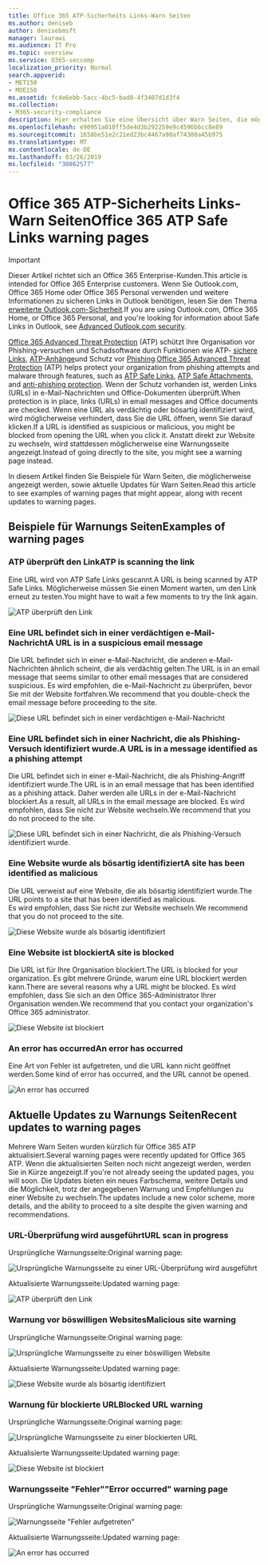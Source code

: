 ```yaml
---
title: Office 365 ATP-Sicherheits Links-Warn Seiten
ms.author: deniseb
author: denisebmsft
manager: laurawi
ms.audience: IT Pro
ms.topic: overview
ms.service: O365-seccomp
localization_priority: Normal
search.appverid:
- MET150
- MOE150
ms.assetid: fc4e6ebb-5acc-4bc5-bad8-4f3407d1d3f4
ms.collection:
- M365-security-compliance
description: Hier erhalten Sie eine Übersicht über Warn Seiten, die möglicherweise angezeigt werden, wenn Office 365 Advanced Threat Protection funktioniert.
ms.openlocfilehash: e90951a010ff5de4d3b292259e9c4596b6cc8e89
ms.sourcegitcommit: 1658be51e2c21ed23bc4467a98af74300a45b975
ms.translationtype: MT
ms.contentlocale: de-DE
ms.lasthandoff: 03/26/2019
ms.locfileid: "30862577"
---
```

# <a name="office-365-atp-safe-links-warning-pages"></a><span data-ttu-id="eeaf3-103">Office 365 ATP-Sicherheits Links-Warn Seiten</span><span class="sxs-lookup"><span data-stu-id="eeaf3-103">Office 365 ATP Safe Links warning pages</span></span>

> [!IMPORTANT]
> <span data-ttu-id="eeaf3-104">Dieser Artikel richtet sich an Office 365 Enterprise-Kunden.</span><span class="sxs-lookup"><span data-stu-id="eeaf3-104">This article is intended for Office 365 Enterprise customers.</span></span> <span data-ttu-id="eeaf3-105">Wenn Sie Outlook.com, Office 365 Home oder Office 365 Personal verwenden und weitere Informationen zu sicheren Links in Outlook benötigen, lesen Sie den Thema [erweiterte Outlook.com-Sicherheit](https://support.office.com/article/advanced-outlook-com-security-for-office-365-subscribers-882d2243-eab9-4545-a58a-b36fee4a46e2).</span><span class="sxs-lookup"><span data-stu-id="eeaf3-105">If you are using Outlook.com, Office 365 Home, or Office 365 Personal, and you're looking for information about Safe Links in Outlook, see [Advanced Outlook.com security](https://support.office.com/article/advanced-outlook-com-security-for-office-365-subscribers-882d2243-eab9-4545-a58a-b36fee4a46e2).</span></span>

<span data-ttu-id="eeaf3-106">[Office 365 Advanced Threat Protection](office-365-atp.md) (ATP) schützt Ihre Organisation vor Phishing-versuchen und Schadsoftware durch Funktionen wie ATP- [sichere Links](atp-safe-links.md), [ATP-Anhänge](atp-safe-attachments.md)und Schutz vor [Phishing](anti-phishing-protection.md).</span><span class="sxs-lookup"><span data-stu-id="eeaf3-106">[Office 365 Advanced Threat Protection](office-365-atp.md) (ATP) helps protect your organization from phishing attempts and malware through features, such as [ATP Safe Links](atp-safe-links.md), [ATP Safe Attachments](atp-safe-attachments.md), and [anti-phishing protection](anti-phishing-protection.md).</span></span> <span data-ttu-id="eeaf3-107">Wenn der Schutz vorhanden ist, werden Links (URLs) in e-Mail-Nachrichten und Office-Dokumenten überprüft.</span><span class="sxs-lookup"><span data-stu-id="eeaf3-107">When protection is in place, links (URLs) in email messages and Office documents are checked.</span></span> <span data-ttu-id="eeaf3-108">Wenn eine URL als verdächtig oder bösartig identifiziert wird, wird möglicherweise verhindert, dass Sie die URL öffnen, wenn Sie darauf klicken.</span><span class="sxs-lookup"><span data-stu-id="eeaf3-108">If a URL is identified as suspicious or malicious, you might be blocked from opening the URL when you click it.</span></span> <span data-ttu-id="eeaf3-109">Anstatt direkt zur Website zu wechseln, wird stattdessen möglicherweise eine Warnungsseite angezeigt.</span><span class="sxs-lookup"><span data-stu-id="eeaf3-109">Instead of going directly to the site, you might see a warning page instead.</span></span> 
  
<span data-ttu-id="eeaf3-110">In diesem Artikel finden Sie Beispiele für Warn Seiten, die möglicherweise angezeigt werden, sowie aktuelle Updates für Warn Seiten.</span><span class="sxs-lookup"><span data-stu-id="eeaf3-110">Read this article to see examples of warning pages that might appear, along with recent updates to warning pages.</span></span>
  
## <a name="examples-of-warning-pages"></a><span data-ttu-id="eeaf3-111">Beispiele für Warnungs Seiten</span><span class="sxs-lookup"><span data-stu-id="eeaf3-111">Examples of warning pages</span></span>

### <a name="atp-is-scanning-the-link"></a><span data-ttu-id="eeaf3-112">ATP überprüft den Link</span><span class="sxs-lookup"><span data-stu-id="eeaf3-112">ATP is scanning the link</span></span>

<span data-ttu-id="eeaf3-113">Eine URL wird von ATP Safe Links gescannt.</span><span class="sxs-lookup"><span data-stu-id="eeaf3-113">A URL is being scanned by ATP Safe Links.</span></span> <span data-ttu-id="eeaf3-114">Möglicherweise müssen Sie einen Moment warten, um den Link erneut zu testen.</span><span class="sxs-lookup"><span data-stu-id="eeaf3-114">You might have to wait a few moments to try the link again.</span></span>

![ATP überprüft den Link](media/ee8dd5ed-6b91-4248-b054-12b719e8d0ed.png)

### <a name="a-url-is-in-a-suspicious-email-message"></a><span data-ttu-id="eeaf3-116">Eine URL befindet sich in einer verdächtigen e-Mail-Nachricht</span><span class="sxs-lookup"><span data-stu-id="eeaf3-116">A URL is in a suspicious email message</span></span>

<span data-ttu-id="eeaf3-117">Die URL befindet sich in einer e-Mail-Nachricht, die anderen e-Mail-Nachrichten ähnlich scheint, die als verdächtig gelten.</span><span class="sxs-lookup"><span data-stu-id="eeaf3-117">The URL is in an email message that seems similar to other email messages that are considered suspicious.</span></span> <span data-ttu-id="eeaf3-118">Es wird empfohlen, die e-Mail-Nachricht zu überprüfen, bevor Sie mit der Website fortfahren.</span><span class="sxs-lookup"><span data-stu-id="eeaf3-118">We recommend that you double-check the email message before proceeding to the site.</span></span>

![Diese URL befindet sich in einer verdächtigen e-Mail-Nachricht](media/33f57923-23e3-4b0f-838b-6ad589ba897b.png)

### <a name="a-url-is-in-a-message-identified-as-a-phishing-attempt"></a><span data-ttu-id="eeaf3-120">Eine URL befindet sich in einer Nachricht, die als Phishing-Versuch identifiziert wurde.</span><span class="sxs-lookup"><span data-stu-id="eeaf3-120">A URL is in a message identified as a phishing attempt</span></span>

<span data-ttu-id="eeaf3-121">Die URL befindet sich in einer e-Mail-Nachricht, die als Phishing-Angriff identifiziert wurde.</span><span class="sxs-lookup"><span data-stu-id="eeaf3-121">The URL is in an email message that has been identified as a phishing attack.</span></span> <span data-ttu-id="eeaf3-122">Daher werden alle URLs in der e-Mail-Nachricht blockiert.</span><span class="sxs-lookup"><span data-stu-id="eeaf3-122">As a result, all URLs in the email message are blocked.</span></span> <span data-ttu-id="eeaf3-123">Es wird empfohlen, dass Sie nicht zur Website wechseln.</span><span class="sxs-lookup"><span data-stu-id="eeaf3-123">We recommend that you do not proceed to the site.</span></span>

![Diese URL befindet sich in einer Nachricht, die als Phishing-Versuch identifiziert wurde.](media/6e544a28-0604-4821-aba6-d5a57bb917e5.png)

### <a name="a-site-has-been-identified-as-malicious"></a><span data-ttu-id="eeaf3-125">Eine Website wurde als bösartig identifiziert</span><span class="sxs-lookup"><span data-stu-id="eeaf3-125">A site has been identified as malicious</span></span>

<span data-ttu-id="eeaf3-126">Die URL verweist auf eine Website, die als bösartig identifiziert wurde.</span><span class="sxs-lookup"><span data-stu-id="eeaf3-126">The URL points to a site that has been identified as malicious.</span></span>  <br/> <span data-ttu-id="eeaf3-127">Es wird empfohlen, dass Sie nicht zur Website wechseln.</span><span class="sxs-lookup"><span data-stu-id="eeaf3-127">We recommend that you do not proceed to the site.</span></span>

![Diese Website wurde als bösartig identifiziert](media/058883c8-23f0-4672-9c1c-66b084796177.png)

### <a name="a-site-is-blocked"></a><span data-ttu-id="eeaf3-129">Eine Website ist blockiert</span><span class="sxs-lookup"><span data-stu-id="eeaf3-129">A site is blocked</span></span>

<span data-ttu-id="eeaf3-130">Die URL ist für Ihre Organisation blockiert.</span><span class="sxs-lookup"><span data-stu-id="eeaf3-130">The URL is blocked for your organization.</span></span> <span data-ttu-id="eeaf3-131">Es gibt mehrere Gründe, warum eine URL blockiert werden kann.</span><span class="sxs-lookup"><span data-stu-id="eeaf3-131">There are several reasons why a URL might be blocked.</span></span> <span data-ttu-id="eeaf3-132">Es wird empfohlen, dass Sie sich an den Office 365-Administrator Ihrer Organisation wenden.</span><span class="sxs-lookup"><span data-stu-id="eeaf3-132">We recommend that you contact your organization's Office 365 administrator.</span></span>

![Diese Website ist blockiert](media/6b4bda2d-a1e6-419e-8b10-588e83c3af3f.png)

### <a name="an-error-has-occurred"></a><span data-ttu-id="eeaf3-134">An error has occurred</span><span class="sxs-lookup"><span data-stu-id="eeaf3-134">An error has occurred</span></span>

<span data-ttu-id="eeaf3-135">Eine Art von Fehler ist aufgetreten, und die URL kann nicht geöffnet werden.</span><span class="sxs-lookup"><span data-stu-id="eeaf3-135">Some kind of error has occurred, and the URL cannot be opened.</span></span>

![An error has occurred](media/2f7465a4-1cf4-4c1c-b7d4-3c07e4b795b4.png)

## <a name="recent-updates-to-warning-pages"></a><span data-ttu-id="eeaf3-137">Aktuelle Updates zu Warnungs Seiten</span><span class="sxs-lookup"><span data-stu-id="eeaf3-137">Recent updates to warning pages</span></span>

<span data-ttu-id="eeaf3-138">Mehrere Warn Seiten wurden kürzlich für Office 365 ATP aktualisiert.</span><span class="sxs-lookup"><span data-stu-id="eeaf3-138">Several warning pages were recently updated for Office 365 ATP.</span></span> <span data-ttu-id="eeaf3-139">Wenn die aktualisierten Seiten noch nicht angezeigt werden, werden Sie in Kürze angezeigt.</span><span class="sxs-lookup"><span data-stu-id="eeaf3-139">If you're not already seeing the updated pages, you will soon.</span></span> <span data-ttu-id="eeaf3-140">Die Updates bieten ein neues Farbschema, weitere Details und die Möglichkeit, trotz der angegebenen Warnung und Empfehlungen zu einer Website zu wechseln.</span><span class="sxs-lookup"><span data-stu-id="eeaf3-140">The updates include a new color scheme, more details, and the ability to proceed to a site despite the given warning and recommendations.</span></span>

### <a name="url-scan-in-progress"></a><span data-ttu-id="eeaf3-141">URL-Überprüfung wird ausgeführt</span><span class="sxs-lookup"><span data-stu-id="eeaf3-141">URL scan in progress</span></span>

<span data-ttu-id="eeaf3-142">Ursprüngliche Warnungsseite:</span><span class="sxs-lookup"><span data-stu-id="eeaf3-142">Original warning page:</span></span>

![Ursprüngliche Warnungsseite zu einer URL-Überprüfung wird ausgeführt](media/04368763-763f-43d6-94a4-a48291d36893.png)

<span data-ttu-id="eeaf3-144">Aktualisierte Warnungsseite:</span><span class="sxs-lookup"><span data-stu-id="eeaf3-144">Updated warning page:</span></span>

![ATP überprüft den Link](media/ee8dd5ed-6b91-4248-b054-12b719e8d0ed.png)

### <a name="malicious-site-warning"></a><span data-ttu-id="eeaf3-146">Warnung vor böswilligen Websites</span><span class="sxs-lookup"><span data-stu-id="eeaf3-146">Malicious site warning</span></span>

<span data-ttu-id="eeaf3-147">Ursprüngliche Warnungsseite:</span><span class="sxs-lookup"><span data-stu-id="eeaf3-147">Original warning page:</span></span>

![Ursprüngliche Warnungsseite zu einer böswilligen Website](media/b9efda09-6dd8-46ef-82cb-56e4d538b8f5.png)

<span data-ttu-id="eeaf3-149">Aktualisierte Warnungsseite:</span><span class="sxs-lookup"><span data-stu-id="eeaf3-149">Updated warning page:</span></span>

![Diese Website wurde als bösartig identifiziert](media/058883c8-23f0-4672-9c1c-66b084796177.png)

### <a name="blocked-url-warning"></a><span data-ttu-id="eeaf3-151">Warnung für blockierte URL</span><span class="sxs-lookup"><span data-stu-id="eeaf3-151">Blocked URL warning</span></span>

<span data-ttu-id="eeaf3-152">Ursprüngliche Warnungsseite:</span><span class="sxs-lookup"><span data-stu-id="eeaf3-152">Original warning page:</span></span>

![Ursprüngliche Warnungsseite zu einer blockierten URL](media/3d6ba028-30bf-45fc-958e-d3aad3defc83.png)

<span data-ttu-id="eeaf3-154">Aktualisierte Warnungsseite:</span><span class="sxs-lookup"><span data-stu-id="eeaf3-154">Updated warning page:</span></span>

![Diese Website ist blockiert](media/6b4bda2d-a1e6-419e-8b10-588e83c3af3f.png)

### <a name="error-occurred-warning-page"></a><span data-ttu-id="eeaf3-156">Warnungsseite "Fehler"</span><span class="sxs-lookup"><span data-stu-id="eeaf3-156">"Error occurred" warning page</span></span>

<span data-ttu-id="eeaf3-157">Ursprüngliche Warnungsseite:</span><span class="sxs-lookup"><span data-stu-id="eeaf3-157">Original warning page:</span></span>

![Warnungsseite "Fehler aufgetreten"](media/9aaa4383-2f23-48be-bdaa-8efbcb2acc70.png)

<span data-ttu-id="eeaf3-159">Aktualisierte Warnungsseite:</span><span class="sxs-lookup"><span data-stu-id="eeaf3-159">Updated warning page:</span></span>

![An error has occurred](media/2f7465a4-1cf4-4c1c-b7d4-3c07e4b795b4.png)
   
